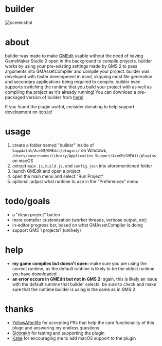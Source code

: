 # builder
![screenshot](https://i.imgur.com/2NWBeB0.png)

# about
builder was made to make [GMEdit](https://yellowafterlife.itch.io/gmedit) usable without the need of having GameMaker Studio 2 open in the background to compile projects. builder works by using your pre-existing settings made by GMS 2 to pass arguments into GMAssetCompiler and compile your project. builder was developed with faster development in mind, skipping most file generation and secondary applications being required to compile. builder even supports switching the runtime that you build your project with as well as compiling the project as it's already running! You can download a pre-packaged version of builder from [here!](https://github.com/nommiin/builder/releases)

If you found the plugin useful, consider donating to help support development on [itch.io!](https://nommiiin.itch.io/builder)

# usage
1. create a folder named "builder" inside of `%appdata%/AceGM/GMEdit/plugins/` on Windows, `/Users/<username>/Library/Application Support/AceGM/GMEdit/plugins` on macOS
2. extract `main.js`, `build.js`, and `config.json` into aforementioned folder
3. launch GMEdit and open a project
4. open the main menu and select "Run Project"
5. optional: adjust what runtime to use in the "Preferences" menu

# todo/goals
* a "clean project" button
* more compiler customization (worker threads, verbose output, etc)
* in-editor progress bar, based on what GMAssetCompiler is doing
* support GMS 1 projects? (unlikely)

# help
* **my game compiles but doesn't open:** make sure you are using the correct runtime, as the default runtime is likely to be the oldest runtime you have downloaded
* **an error occurs in GMEdit but not in GMS 2:** again, this is likely an issue with the default runtime that builder selects. be sure to check and make sure that the runtime builder is using is the same as in GMS 2

# thanks
* [YellowAfterlife](https://twitter.com/YellowAfterlife) for accepting PRs that help the core functionality of this plugn and answering my endless questions
* [Sidorakh](https://github.com/sidorakh/) for testing and supporting the plugin
* [Katie](https://twitter.com/347online) for encouraging me to add macOS support to the plugin
